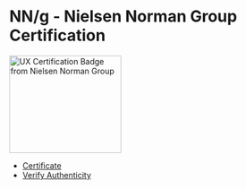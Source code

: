 # NN/g - Nielsen Norman Group Certification

<img src="https://media.nngroup.com/nng-uxc-badge.png" width="200" height="174" style="border:none;" alt="UX Certification Badge from Nielsen Norman Group" />

- [Certificate](https://github.com/midwest-mackey/files/blob/main/Certificates/NNG/NNG-1008666-Mackey.pdf)
- [Verify Authenticity](https://www.nngroup.com/ux-certification/verify/)
